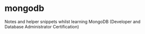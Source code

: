 # mongodb
Notes and helper snippets whilst learning MongoDB (Developer and Database Administrator Certification)
